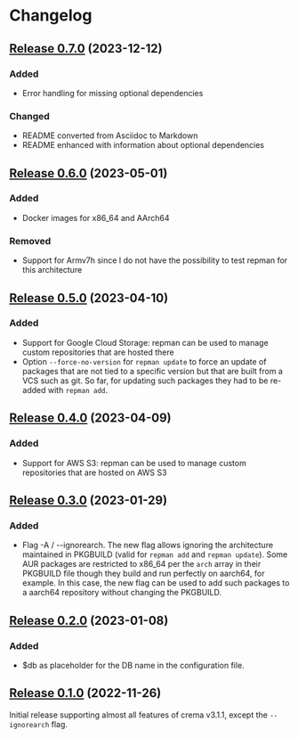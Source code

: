 # Changelog

## [Release 0.7.0](https://gitlab.com/mipimipi/repman/tags/v0.7.0) (2023-12-12)

### Added

- Error handling for missing optional dependencies

### Changed

- README converted from Asciidoc to Markdown
- README enhanced with information about optional dependencies

## [Release 0.6.0](https://gitlab.com/mipimipi/repman/tags/v0.6.0) (2023-05-01)

### Added

- Docker images for x86_64 and AArch64

### Removed

- Support for Armv7h since I do not have the possibility to test repman for this architecture

## [Release 0.5.0](https://gitlab.com/mipimipi/repman/tags/v0.5.0) (2023-04-10)

### Added

- Support for Google Cloud Storage: repman can be used to manage custom repositories that are hosted there
- Option `--force-no-version` for `repman update` to force an update of packages that are not tied to a specific version but that are built from a VCS such as git. So far, for updating such packages they had to be re-added with `repman add`.

## [Release 0.4.0](https://gitlab.com/mipimipi/repman/tags/v0.4.0) (2023-04-09)

### Added

- Support for AWS S3: repman can be used to manage custom repositories that are hosted on AWS S3

## [Release 0.3.0](https://gitlab.com/mipimipi/repman/tags/v0.3.0) (2023-01-29)

### Added

- Flag -A / --ignorearch. The new flag allows ignoring the architecture maintained in PKGBUILD (valid for `repman add` and `repman update`). Some AUR packages are restricted to x86_64 per the `arch` array in their PKGBUILD  file though they build and run perfectly on aarch64, for example. In this case, the new flag can be used to add such packages to a aarch64 repository without changing the PKGBUILD.

## [Release 0.2.0](https://gitlab.com/mipimipi/repman/tags/v0.2.0) (2023-01-08)

### Added

- $db as placeholder for the DB name in the configuration file.

## [Release 0.1.0](https://gitlab.com/mipimipi/repman/tags/v0.1.0) (2022-11-26)

Initial release supporting almost all features of crema v3.1.1, except the `--ignorearch` flag. 
